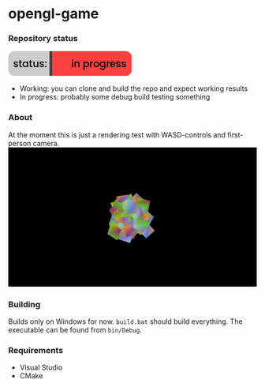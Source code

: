 # opengl-game
### Repository status
<img src="status1.png" width="250" height="50"/>

- Working: you can clone and build the repo and expect working results
- In progress: probably some debug build testing something

### About
At the moment this is just a rendering test with WASD-controls and first-person camera.
![Image showing the game](/screenshot.png)
### Building
Builds only on Windows for now. ``build.bat`` should build everything. The executable can be found from ``bin/Debug``.
### Requirements
- Visual Studio
- CMake